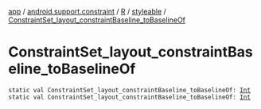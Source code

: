 [app](../../../index.md) / [android.support.constraint](../../index.md) / [R](../index.md) / [styleable](index.md) / [ConstraintSet_layout_constraintBaseline_toBaselineOf](./-constraint-set_layout_constraint-baseline_to-baseline-of.md)

# ConstraintSet_layout_constraintBaseline_toBaselineOf

`static val ConstraintSet_layout_constraintBaseline_toBaselineOf: `[`Int`](https://kotlinlang.org/api/latest/jvm/stdlib/kotlin/-int/index.html)
`static val ConstraintSet_layout_constraintBaseline_toBaselineOf: `[`Int`](https://kotlinlang.org/api/latest/jvm/stdlib/kotlin/-int/index.html)